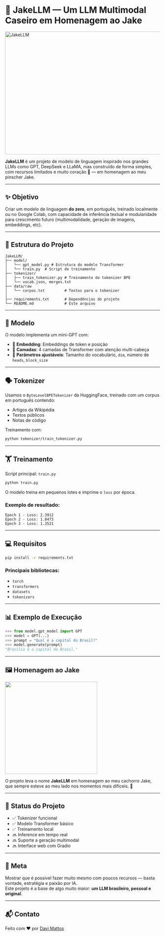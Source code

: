 # 🐶 JakeLLM — Um LLM Multimodal Caseiro em Homenagem ao Jake

<img src="https://github.com/user-attachments/assets/00b83bbf-0695-490e-8380-86ba16254be3" alt="JakeLLM" height="400px" width="900px"/> 



**JakeLLM** é um projeto de modelo de linguagem inspirado nos grandes LLMs como GPT, DeepSeek e LLaMA, mas construído de forma simples, com recursos limitados e muito coração 💛 — em homenagem ao meu pinscher Jake.

---

## ✨ Objetivo

Criar um modelo de linguagem **do zero**, em português, treinado localmente ou no Google Colab, com capacidade de inferência textual e modularidade para crescimento futuro (multimodalidade, geração de imagens, embeddings, etc).

---

## 📂 Estrutura do Projeto

```
JakeLLM/
├── model/
│   └── gpt_model.py # Estrutura do modelo Transformer
│   └── train.py  # Script de treinamento   
├── tokenizer/
│   ├── train_tokenizer.py # Treinamento do tokenizer BPE
│   └── vocab.json, merges.txt
├── data/raw
│   └── corpus.txt         # Textos para o tokenizer
│            
├── requirements.txt       # Dependências do projeto
└── README.md              # Este arquivo
```

---

## 🧠 Modelo

O modelo implementa um mini-GPT com:
- 🔢 **Embedding**: Embeddings de token e posição
- 🔁 **Camadas**: 4 camadas de Transformer com atenção multi-cabeça
- 📏 **Parâmetros ajustáveis**: Tamanho do vocabulário, `dim`, número de `heads`, `block_size`

---

## 🗣️ Tokenizer

Usamos o `ByteLevelBPETokenizer` da HuggingFace, treinado com um corpus em português contendo:
- Artigos da Wikipédia
- Textos públicos
- Notas de código

Treinamento com:
```bash
python tokenizer/train_tokenizer.py
```

---

## 🏋️ Treinamento

Script principal: `train.py`

```bash
python train.py
```

O modelo treina em pequenos lotes e imprime o `loss` por época.

### Exemplo de resultado:

```
Epoch 1 - Loss: 2.3912
Epoch 2 - Loss: 1.8473
Epoch 3 - Loss: 1.3521
```

---

## 💻 Requisitos

```bash
pip install -r requirements.txt
```

### Principais bibliotecas:
- `torch`
- `transformers`
- `datasets`
- `tokenizers`

---

## 📊 Exemplo de Execução

```python
>>> from model.gpt_model import GPT
>>> model = GPT(...)
>>> prompt = "Qual é a capital do Brasil?"
>>> model.generate(prompt)
"Brasília é a capital do Brasil."
```

---

## 🖼️ Homenagem ao Jake

<img src="https://github.com/user-attachments/assets/71c0f80e-3b7d-46c0-a50c-7482242caaf5" width="300px"/>

O projeto leva o nome **JakeLLM** em homenagem ao meu cachorro Jake, que sempre esteve ao meu lado nos momentos mais difíceis. 🐾

---

## 📌 Status do Projeto

- ✅ Tokenizer funcional
- ✅ Modelo Transformer básico
- ✅ Treinamento local
- 🔜 Inference em tempo real
- 🔜 Suporte a geração multimodal
- 🔜 Interface web com Gradio

---

## 🚀 Meta

Mostrar que é possível fazer muito mesmo com poucos recursos — basta vontade, estratégia e paixão por IA.  
Este projeto é a base de algo muito maior: **um LLM brasileiro, pessoal e original**.

---

## 📬 Contato

Feito com ❤️ por [Davi Mattos](https://github.com/DaviMattosDev)
